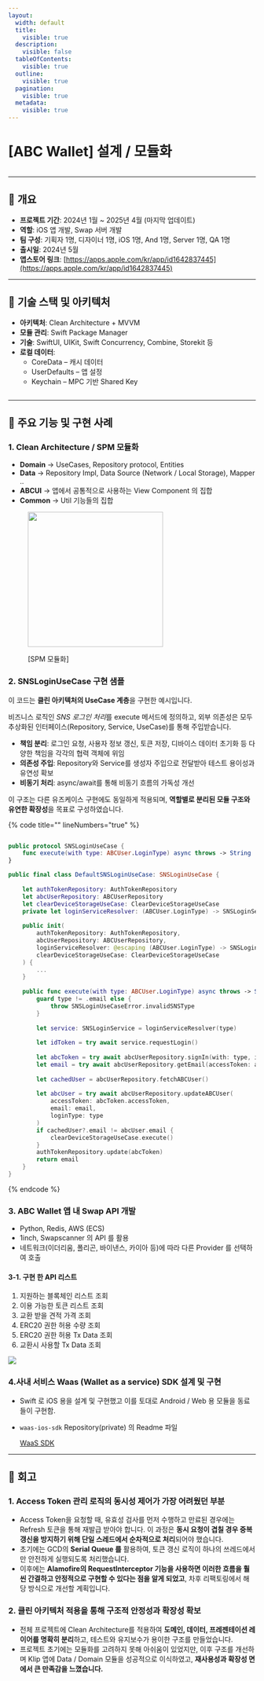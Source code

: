 ```yaml
---
layout:
  width: default
  title:
    visible: true
  description:
    visible: false
  tableOfContents:
    visible: true
  outline:
    visible: true
  pagination:
    visible: true
  metadata:
    visible: true
---
```


# \[ABC Wallet] 설계 / 모듈화

<figure><img src="../.gitbook/assets/21547104-bf8b-431a-ba79-7a9ba97ebf00.png" alt=""><figcaption></figcaption></figure>

***

## **📌 개요**

* **프로젝트 기간**: 2024년 1월 \~ 2025년 4월 (마지막 업데이트)
* **역할**: iOS 앱 개발, Swap 서버 개발
* **팀 구성**: 기획자 1명, 디자이너 1명, iOS 1명, And 1명, Server 1명, QA 1명
* **출시일**: 2024년 5월
* **앱스토어 링크**: [https://apps.apple.com/kr/app/id1642837445](https://apps.apple.com/kr/app/id1642837445)

***

## **🔧 기술 스택 및 아키텍처**

* **아키텍처**: Clean Architecture + MVVM
* **모듈 관리**: Swift Package Manager
* **기술**: SwiftUI, UIKit, Swift Concurrency, Combine, Storekit 등
* **로컬 데이터**:
  * CoreData – 캐시 데이터
  * UserDefaults – 앱 설정
  * Keychain – MPC 기반 Shared Key

<figure><img src="../.gitbook/assets/image (2).png" alt=""><figcaption></figcaption></figure>

***

## **🚀 주요 기능 및 구현 사례**

### **1. Clean Architecture / SPM 모듈화**

* **Domain** → UseCases, Repository protocol, Entities
* **Data** → Repository Impl, Data Source (Network / Local Storage), Mapper ..
* **ABCUI** → 앱에서 공통적으로 사용하는 View Component 의 집합
* **Common** → Util 기능들의 집합



<div align="left"><figure><img src="../.gitbook/assets/image 1 (1).png" alt="" width="275"><figcaption><p>[SPM 모듈화]</p></figcaption></figure></div>

### **2. SNSLoginUseCase 구현 샘플**

이 코드는 **클린 아키텍처의 UseCase 계층**을 구현한 예시입니다.

비즈니스 로직인 _SNS 로그인 처&#xB9AC;_&#xB97C; execute 메서드에 정의하고, 외부 의존성은 모두 추상화된 인터페이스(Repository, Service, UseCase)를 통해 주입받습니다.

* **책임 분리**: 로그인 요청, 사용자 정보 갱신, 토큰 저장, 디바이스 데이터 초기화 등 다양한 책임을 각각의 협력 객체에 위임
* **의존성 주입**: Repository와 Service를 생성자 주입으로 전달받아 테스트 용이성과 유연성 확보
* **비동기 처리**: async/await를 통해 비동기 흐름의 가독성 개선

이 구조는 다른 유즈케이스 구현에도 동일하게 적용되며, **역할별로 분리된 모듈 구조와 유연한 확장성**을 목표로 구성하였습니다.

{% code title="" lineNumbers="true" %}
```swift

public protocol SNSLoginUseCase {
    func execute(with type: ABCUser.LoginType) async throws -> String
}

public final class DefaultSNSLoginUseCase: SNSLoginUseCase {
    
    let authTokenRepository: AuthTokenRepository
    let abcUserRepository: ABCUserRepository
    let clearDeviceStorageUseCase: ClearDeviceStorageUseCase
    private let loginServiceResolver: (ABCUser.LoginType) -> SNSLoginService
    
    public init(
        authTokenRepository: AuthTokenRepository,
        abcUserRepository: ABCUserRepository,
        loginServiceResolver: @escaping (ABCUser.LoginType) -> SNSLoginService,
        clearDeviceStorageUseCase: ClearDeviceStorageUseCase
    ) {
        ...
    }
    
    public func execute(with type: ABCUser.LoginType) async throws -> String {
        guard type != .email else {
            throw SNSLoginUseCaseError.invalidSNSType
        }
        
        let service: SNSLoginService = loginServiceResolver(type)
        
        let idToken = try await service.requestLogin()
        
        let abcToken = try await abcUserRepository.signIn(with: type, idToken: idToken)
        let email = try await abcUserRepository.getEmail(accessToken: abcToken.accessToken)
        
        let cachedUser = abcUserRepository.fetchABCUser()
        
        let abcUser = try await abcUserRepository.updateABCUser(
            accessToken: abcToken.accessToken,
            email: email,
            loginType: type
        )
        if cachedUser?.email != abcUser.email {
            clearDeviceStorageUseCase.execute()
        }
        authTokenRepository.update(abcToken)
        return email
    }
}

```
{% endcode %}



### 3. ABC Wallet 앱 내 Swap API 개발

* Python, Redis, AWS (ECS)
* 1inch, Swapscanner 의 API 를 활용
* 네트워크(이더리움, 폴리곤, 바이낸스, 카이아 등)에 따라 다른 Provider 를 선택하여 호출

#### 3-1. 구현 한 API 리스트

1. 지원하는 블록체인 리스트 조회
2. 이용 가능한 토큰 리스트 조회
3. 교환 받을 견적 가격 조회
4. ERC20 권한 허용 수량 조회
5. ERC20 권한 허용 Tx Data 조회
6. 교환시 사용할 Tx Data 조회

![](../.gitbook/assets/ScreenRecording_09-04-2025_10-20-17_1.gif)

### 4.사내 서비스 Waas (Wallet as a service) SDK 설계 및 구현

* Swift 로 iOS 용을 설계 및 구현했고 이를 토대로 Android / Web 용 모듈을 동료들이 구현함.
*   `waas-ios-sdk` Repository(private) 의 Readme 파일

    <a href="waas-sdk.md" class="button secondary" data-icon="file-lines">WaaS SDK</a>

***

## **🧠 회고**

### **1. Access Token 관리 로직의 동시성 제어가 가장 어려웠던 부분**

* Access Token을 요청할 때, 유효성 검사를 먼저 수행하고 만료된 경우에는 Refresh 토큰을 통해 재발급 받아야 합니다. 이 과정은 **동시 요청이 겹칠 경우 중복 갱신을 방지하기 위해 단일 스레드에서 순차적으로 처리**되어야 했습니다.
* 초기에는 GCD의 **Serial Queue 를** 활용하여, 토큰 갱신 로직이 하나의 쓰레드에서만 안전하게 실행되도록 처리했습니다.
* 이후에는 **Alamofire의 RequestInterceptor 기능을 사용하면 이러한 흐름을 훨씬 간결하고 안정적으로 구현할 수 있다는 점을 알게 되었고**, 차후 리팩토링에서 해당 방식으로 개선할 계획입니다.

### **2. 클린 아키텍처 적용을 통해 구조적 안정성과 확장성 확보**

* 전체 프로젝트에 Clean Architecture를 적용하여 **도메인, 데이터, 프레젠테이션 레이어를 명확히 분리**하고, 테스트와 유지보수가 용이한 구조를 만들었습니다.
* 프로젝트 초기에는 모듈화를 고려하지 못해 아쉬움이 있었지만, 이후 구조를 개선하며 Klip 앱에 Data / Domain 모듈을 성공적으로 이식하였고, **재사용성과 확장성 면에서 큰 만족감을 느꼈습니다.**
